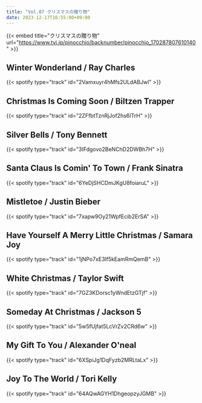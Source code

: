 ```yaml
---
title: "Vol.87 クリスマスの贈り物"
date: 2023-12-17T16:55:00+09:00
---
```


{{< embed title="クリスマスの贈り物" url="https://www.tvi.jp/pinocchio/backnumber/pinocchio_170287807610140" >}}

## Winter Wonderland / Ray Charles
{{< spotify type="track" id="2Vamxuyr4hMfs2ULdABJwl" >}}

## Christmas Is Coming Soon / Biltzen Trapper
{{< spotify type="track" id="2ZFfbtTznRjJof2hs6ITrH" >}}

## Silver Bells / Tony Bennett
{{< spotify type="track" id="3IFdgovo2BeNChD2DWBh7H" >}}

## Santa Claus Is Comin' To Town / Frank Sinatra
{{< spotify type="track" id="6YeDjSHCDmJKgU8foiaruL" >}}

## Mistletoe / Justin Bieber
{{< spotify type="track" id="7xapw9Oy21WpfEcib2ErSA" >}}

## Have Yourself A Merry Little Christmas / Samara Joy
{{< spotify type="track" id="1jNPo7xE3lf5kEamRmQemB" >}}

## White Christmas / Taylor Swift
{{< spotify type="track" id="7GZ3KDorsc1yWndEtzGTjf" >}}

## Someday At Christmas / Jackson 5
{{< spotify type="track" id="5w5fUjfat5LcVrZv2CRd6w" >}}

## My Gift To You / Alexander O'neal
{{< spotify type="track" id="6XSpiJg1DqFyzb2MRLtaLx" >}}

## Joy To The World / Tori Kelly
{{< spotify type="track" id="64AQwAGYH1DhgeopzyJGMB" >}}
